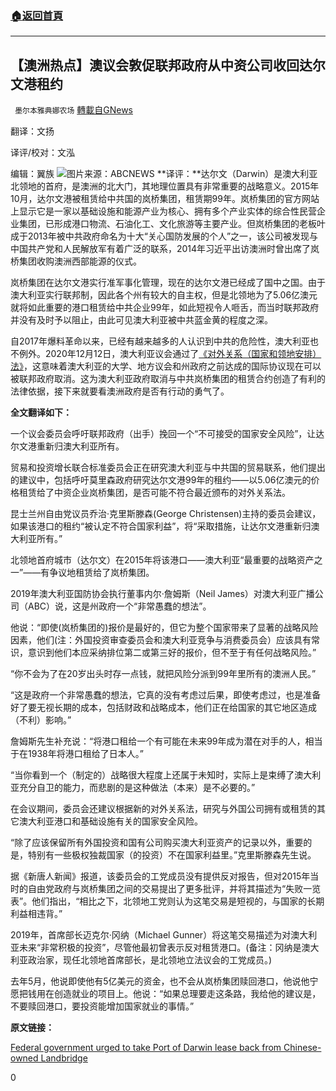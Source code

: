 ###  [:house:返回首頁](https://github.com/ourhimalayas/txt)
---

## 【澳洲热点】澳议会敦促联邦政府从中资公司收回达尔文港租约
` 墨尔本雅典娜农场` [轉載自GNews](https://gnews.org/zh-hans/989583/)

翻译：文扬

译评/校对：文泓

编辑：翼族
![]()![](https://gnews.org/wp-content/uploads/2021/03/image-265.png)图片来源：ABCNEWS
**译评：**达尔文（Darwin）是澳大利亚北领地的首府，是澳洲的北大门，其地理位置具有非常重要的战略意义。2015年10月，达尔文港被租赁给中共国的岚桥集团，租赁期99年。岚桥集团的官方网站上显示它是一家以基础设施和能源产业为核心、拥有多个产业实体的综合性民营企业集团，已形成港口物流、石油化工、文化旅游等主要产业。但岚桥集团的老板叶成于2013年被中共政府命名为十大“关心国防发展的个人”之一，该公司被发现与中国共产党和人民解放军有着广泛的联系，2014年习近平出访澳洲时曾出席了岚桥集团收购澳洲西部能源的仪式。

岚桥集团在达尔文港实行准军事化管理，现在的达尔文港已经成了国中之国。由于澳大利亚实行联邦制，因此各个州有较大的自主权，但是北领地为了5.06亿澳元就将如此重要的港口租赁给中共企业99年，如此短视令人咂舌，而当时联邦政府并没有及时予以阻止，由此可见澳大利亚被中共蓝金黄的程度之深。

自2017年爆料革命以来，已经有越来越多的人认识到中共的危险性，澳大利亚也不例外。2020年12月12日，澳大利亚议会通过了[《对外关系（国家和领地安排）法》](https://www.aph.gov.au/Parliamentary_Business/Bills_Legislation/Bills_Search_Results/Result?bId=r6596)，这意味着澳大利亚的大学、地方议会和州政府之前达成的国际协议现在可以被联邦政府取消。这为澳大利亚政府取消与中共岚桥集团的租赁合约创造了有利的法律依据，接下来就要看澳洲政府是否有行动的勇气了。

**全文翻译如下：**

一个议会委员会呼吁联邦政府（出手）挽回一个“不可接受的国家安全风险”，让达尔文港重新归澳大利亚所有。

贸易和投资增长联合标准委员会正在研究澳大利亚与中共国的贸易联系，他们提出的建议中，包括呼吁莫里森政府研究达尔文港99年的租约——以5.06亿澳元的价格租赁给了中资企业岚桥集团，是否可能不符合最近颁布的对外关系法。

昆士兰州自由党议员乔治·克里斯滕森(George Christensen)主持的委员会建议，如果该港口的租约“被认定不符合国家利益”，将“采取措施，让达尔文港重新归澳大利亚所有。”

北领地首府城市（达尔文）在2015年将该港口——澳大利亚“最重要的战略资产之一”——有争议地租赁给了岚桥集团。

2019年澳大利亚国防协会执行董事内尔·詹姆斯（Neil James）对澳大利亚广播公司（ABC）说，这是州政府一个“非常愚蠢的想法”。

他说：“即使(岚桥集团的)报价是最好的，但它为整个国家带来了显著的战略风险因素，他们(注：外国投资审查委员会和澳大利亚竞争与消费委员会）应该具有常识，意识到他们本应采纳排位第二或第三好的报价，但不至于有任何战略风险。”

“你不会为了在20岁出头时存一点钱，就把风险分派到99年里所有的澳洲人民。”

“这是政府一个非常愚蠢的想法，它真的没有考虑过后果，即使考虑过，也是准备好了要无视长期的成本，包括财政和战略成本，他们正在给国家的其它地区造成（不利）影响。”

詹姆斯先生补充说：“将港口租给一个有可能在未来99年成为潜在对手的人，相当于在1938年将港口租给了日本人。”

“当你看到一个（制定的）战略很大程度上还属于未知时，实际上是束缚了澳大利亚充分自卫的能力，而悲剧的是这种做法（本来）是不必要的。”

在会议期间，委员会还建议根据新的对外关系法，研究与外国公司拥有或租赁的其它澳大利亚港口和基础设施有关的国家安全风险。

“除了应该保留所有外国投资和国有公司购买澳大利亚资产的记录以外，重要的是，特别有一些极权独裁国家（的投资）不在国家利益里。”克里斯滕森先生说。

据《新唐人新闻》报道，该委员会的工党成员没有提供反对报告，但对2015年当时的自由党政府与岚桥集团之间的交易提出了更多批评，并将其描述为“失败一览表”。他们指出，“相比之下，北领地工党则认为这笔交易是短视的，与国家的长期利益相违背。”

2019年，首席部长迈克尔·冈纳（Michael Gunner）将这笔交易描述为对澳大利亚未来“非常积极的投资”，尽管他最初曾表示反对租赁港口。(备注：冈纳是澳大利亚政治家，现任北领地首席部长，是北领地立法议会的工党成员。)

去年5月，他说即使他有5亿美元的资金，也不会从岚桥集团赎回港口，他说他宁愿把钱用在创造就业的项目上。他说：“如果总理要走这条路，我给他的建议是，不要赎回港口，要投资能增加国家就业的事情。”

**原文链接：**

[Federal government urged to take Port of Darwin lease back from Chinese-owned Landbridge](https://www.news.com.au/national/northern-territory/federal-government-urged-to-take-port-of-darwin-lease-back-from-chineseowned-landbridge/news-story/6031ee620e83a3fb49396e0086501217)





0
